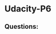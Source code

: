 # Udacity-P6

## Questions:

<!-- How to reference filtered array of locations created in ViewModel from map-data.js -->

<!-- Confused about how to 'glue' google map code with ko.observableArray. What is the actual scoping architecture, when my app runs? Specifically, global vars in app.js and map.js? How window. relates to it?

Do I need convert array of initial data to observableArray?
Is it neccessary because of future localStorage or Firebase issues? -->